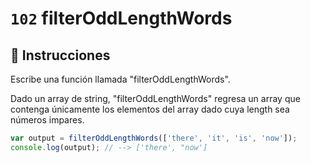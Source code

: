 # `102` filterOddLengthWords

## 📝 Instrucciones

Escribe una función llamada "filterOddLengthWords".

Dado un array de string, "filterOddLengthWords" regresa un array que contenga únicamente los elementos del array dado cuya length sea números impares.

```js
var output = filterOddLengthWords(['there', 'it', 'is', 'now']);
console.log(output); // --> ['there', "now']
```